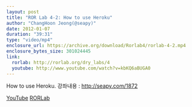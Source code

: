 ```yaml
---
layout: post
title: "ROR Lab 4-2: How to use Heroku"
author: "ChangHoon Jeong(@seapy)"
date: 2012-01-07
duration: "39:31"
type: "video/mp4"
enclosure_url: https://archive.org/download/Rorlab4/rorlab-4-2.mp4
enclosure_bytes_size: 301024445
link:
  rorlab: http://rorlab.org/dry_labs/4
  youtube: http://www.youtube.com/watch?v=kbKQ6aBUGA0
---
```


<p>How to use Heroku. 강좌내용 : <a href="http://seapy.com/1872">http://seapy.com/1872</a></p>

<div class="btn-group">
  <a class="btn btn-default btn-xs" href="{{ page.link.youtube }}">YouTube</a>
  <a class="btn btn-default btn-xs" href="{{ page.link.rorlab }}">RORLab</a>
</div>